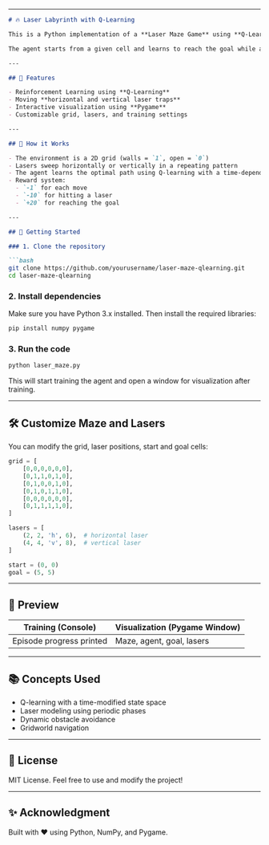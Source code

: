 

---

````markdown
# 🔥 Laser Labyrinth with Q-Learning

This is a Python implementation of a **Laser Maze Game** using **Q-Learning** for path planning and **Pygame** for visualization.

The agent starts from a given cell and learns to reach the goal while avoiding **moving laser beams** and **walls** in the grid.

---

## 📌 Features

- Reinforcement Learning using **Q-Learning**
- Moving **horizontal and vertical laser traps**
- Interactive visualization using **Pygame**
- Customizable grid, lasers, and training settings

---

## 🧠 How it Works

- The environment is a 2D grid (walls = `1`, open = `0`)
- Lasers sweep horizontally or vertically in a repeating pattern
- The agent learns the optimal path using Q-learning with a time-dependent state
- Reward system:
  - `-1` for each move
  - `-10` for hitting a laser
  - `+20` for reaching the goal

---

## 🚀 Getting Started

### 1. Clone the repository

```bash
git clone https://github.com/yourusername/laser-maze-qlearning.git
cd laser-maze-qlearning
````

### 2. Install dependencies

Make sure you have Python 3.x installed. Then install the required libraries:

```bash
pip install numpy pygame
```

### 3. Run the code

```bash
python laser_maze.py
```

This will start training the agent and open a window for visualization after training.

---

## 🛠️ Customize Maze and Lasers

You can modify the grid, laser positions, start and goal cells:

```python
grid = [
    [0,0,0,0,0,0],
    [0,1,1,0,1,0],
    [0,1,0,0,1,0],
    [0,1,0,1,1,0],
    [0,0,0,0,0,0],
    [0,1,1,1,1,0],
]

lasers = [
    (2, 2, 'h', 6),  # horizontal laser
    (4, 4, 'v', 8),  # vertical laser
]

start = (0, 0)
goal = (5, 5)
```

---

## 📸 Preview

| Training (Console)       | Visualization (Pygame Window) |
| ------------------------ | ----------------------------- |
| Episode progress printed | Maze, agent, goal, lasers     |

---

## 📚 Concepts Used

* Q-learning with a time-modified state space
* Laser modeling using periodic phases
* Dynamic obstacle avoidance
* Gridworld navigation

---

## 📄 License

MIT License. Feel free to use and modify the project!

---

## ✨ Acknowledgment

Built with ❤️ using Python, NumPy, and Pygame.

